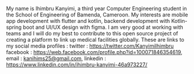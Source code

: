 My name is Ihimbru Kanyimi, a third year Computer Engineering student in the School of Engineering of Bamenda, Cameroon. 
My interests are mobile app development with flutter and kotlin, backend development with Kotlin-spring boot and UI/UX design with figma.
I am very good at working with teams and I will do my best to contribute to this open source project of creating a platform to link up medical facilities globally.
These are links to my social media profiles :
twitter : https://twitter.com/KanyimiIhimbru facebook : https://web.facebook.com/profile.php?id=100071846354619, email : kanihims25@gmail.com,
linkedin : https://www.linkedin.com/in/ihimbru-kanyimi-46a973227/
